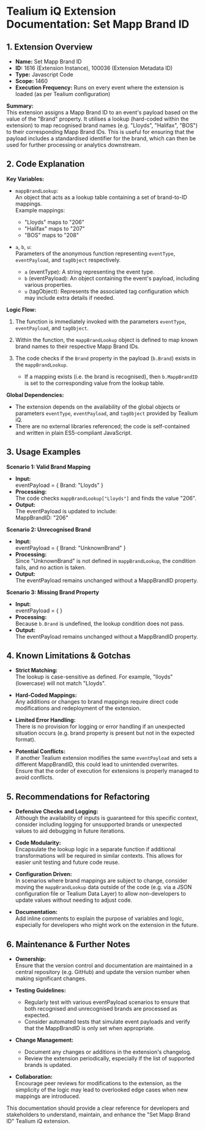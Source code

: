 # Tealium iQ Extension Documentation: Set Mapp Brand ID

## 1. Extension Overview

- **Name:** Set Mapp Brand ID
- **ID:** 1616 (Extension Instance), 100036 (Extension Metadata ID)
- **Type:** Javascript Code
- **Scope:** 1460
- **Execution Frequency:** Runs on every event where the extension is loaded (as per Tealium configuration)

**Summary:**  
This extension assigns a Mapp Brand ID to an event's payload based on the value of the "Brand" property. It utilises a lookup (hard-coded within the extension) to map recognised brand names (e.g. "Lloyds", "Halifax", "BOS") to their corresponding Mapp Brand IDs. This is useful for ensuring that the payload includes a standardised identifier for the brand, which can then be used for further processing or analytics downstream.

## 2. Code Explanation

**Key Variables:**

- `mappBrandLookup`:  
  An object that acts as a lookup table containing a set of brand-to-ID mappings.  
  Example mappings:
  - "Lloyds" maps to "206"
  - "Halifax" maps to "207"
  - "BOS" maps to "208"

- `a`, `b`, `u`:  
  Parameters of the anonymous function representing `eventType`, `eventPayload`, and `tagObject` respectively.  
  - `a` (eventType): A string representing the event type.
  - `b` (eventPayload): An object containing the event's payload, including various properties.
  - `u` (tagObject): Represents the associated tag configuration which may include extra details if needed.

**Logic Flow:**

1. The function is immediately invoked with the parameters `eventType`, `eventPayload`, and `tagObject`.

2. Within the function, the `mappBrandLookup` object is defined to map known brand names to their respective Mapp Brand IDs.

3. The code checks if the `Brand` property in the payload (`b.Brand`) exists in the `mappBrandLookup`.  
   - If a mapping exists (i.e. the brand is recognised), then `b.MappBrandID` is set to the corresponding value from the lookup table.

**Global Dependencies:**

- The extension depends on the availability of the global objects or parameters `eventType`, `eventPayload`, and `tagObject` provided by Tealium iQ.
- There are no external libraries referenced; the code is self-contained and written in plain ES5-compliant JavaScript.

## 3. Usage Examples

**Scenario 1: Valid Brand Mapping**

- **Input:**  
  eventPayload = { Brand: "Lloyds" }  
- **Processing:**  
  The code checks `mappBrandLookup["Lloyds"]` and finds the value "206".  
- **Output:**  
  The eventPayload is updated to include:  
  MappBrandID: "206"  

**Scenario 2: Unrecognised Brand**

- **Input:**  
  eventPayload = { Brand: "UnknownBrand" }  
- **Processing:**  
  Since "UnknownBrand" is not defined in `mappBrandLookup`, the condition fails, and no action is taken.  
- **Output:**  
  The eventPayload remains unchanged without a MappBrandID property.

**Scenario 3: Missing Brand Property**

- **Input:**  
  eventPayload = { }  
- **Processing:**  
  Because `b.Brand` is undefined, the lookup condition does not pass.  
- **Output:**  
  The eventPayload remains unchanged without a MappBrandID property.

## 4. Known Limitations & Gotchas

- **Strict Matching:**  
  The lookup is case-sensitive as defined. For example, "lloyds" (lowercase) will not match "Lloyds".
  
- **Hard-Coded Mappings:**  
  Any additions or changes to brand mappings require direct code modifications and redeployment of the extension.
  
- **Limited Error Handling:**  
  There is no provision for logging or error handling if an unexpected situation occurs (e.g. brand property is present but not in the expected format).

- **Potential Conflicts:**  
  If another Tealium extension modifies the same `eventPayload` and sets a different MappBrandID, this could lead to unintended overwrites.  
  Ensure that the order of execution for extensions is properly managed to avoid conflicts.

## 5. Recommendations for Refactoring

- **Defensive Checks and Logging:**  
  Although the availability of inputs is guaranteed for this specific context, consider including logging for unsupported brands or unexpected values to aid debugging in future iterations.

- **Code Modularity:**  
  Encapsulate the lookup logic in a separate function if additional transformations will be required in similar contexts. This allows for easier unit testing and future code reuse.

- **Configuration Driven:**  
  In scenarios where brand mappings are subject to change, consider moving the `mappBrandLookup` data outside of the code (e.g. via a JSON configuration file or Tealium Data Layer) to allow non-developers to update values without needing to adjust code.

- **Documentation:**  
  Add inline comments to explain the purpose of variables and logic, especially for developers who might work on the extension in the future.

## 6. Maintenance & Further Notes

- **Ownership:**  
  Ensure that the version control and documentation are maintained in a central repository (e.g. GitHub) and update the version number when making significant changes.

- **Testing Guidelines:**  
  - Regularly test with various eventPayload scenarios to ensure that both recognised and unrecognised brands are processed as expected.
  - Consider automated tests that simulate event payloads and verify that the MappBrandID is only set when appropriate.
  
- **Change Management:**  
  - Document any changes or additions in the extension's changelog.
  - Review the extension periodically, especially if the list of supported brands is updated.

- **Collaboration:**  
  Encourage peer reviews for modifications to the extension, as the simplicity of the logic may lead to overlooked edge cases when new mappings are introduced.

This documentation should provide a clear reference for developers and stakeholders to understand, maintain, and enhance the "Set Mapp Brand ID" Tealium iQ extension.